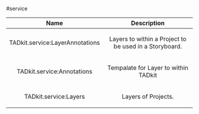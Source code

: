 
#service

| Name | Description |
| :--: | :--: |
| TADkit.service:LayerAnnotations | <p>Layers to within a Project to be used in a Storyboard.</p>  |
| TADkit.service:Annotations | <p>Tempalate for Layer to within TADkit</p>  |
| TADkit.service:Layers | <p>Layers of Projects.</p>  |

